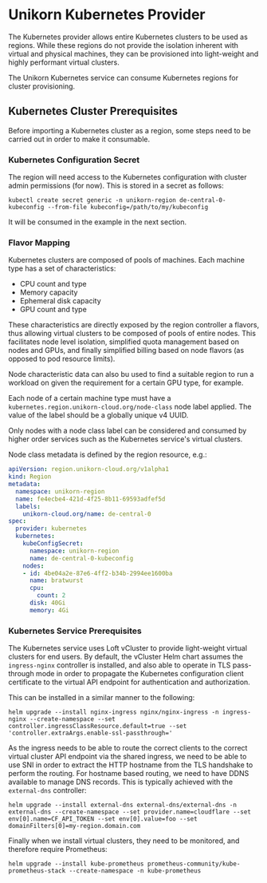 # Unikorn Kubernetes Provider

The Kubernetes provider allows entire Kubernetes clusters to be used as regions.
While these regions do not provide the isolation inherent with virtual and physical machines, they can be provisioned into light-weight and highly performant virtual clusters.

The Unikorn Kubernetes service can consume Kubernetes regions for cluster provisioning.

## Kubernetes Cluster Prerequisites

Before importing a Kubernetes cluster as a region, some steps need to be carried out in order to make it consumable.

### Kubernetes Configuration Secret

The region will need access to the Kubernetes configuration with cluster admin permissions (for now).
This is stored in a secret as follows:

```shell
kubectl create secret generic -n unikorn-region de-central-0-kubeconfig --from-file kubeconfig=/path/to/my/kubeconfig
```

It will be consumed in the example in the next section.

### Flavor Mapping

Kubernetes clusters are composed of pools of machines.
Each machine type has a set of characteristics:

* CPU count and type
* Memory capacity
* Ephemeral disk capacity
* GPU count and type

These characteristics are directly exposed by the region controller a flavors, thus allowing virtual clusters to be composed of pools of entire nodes.
This facilitates node level isolation, simplified quota management based on nodes and GPUs, and finally simplified billing based on node flavors (as opposed to pod resource limits).

Node characteristic data can also bu used to find a suitable region to run a workload on given the requirement for a certain GPU type, for example.

Each node of a certain machine type must have a `kubernetes.region.unikorn-cloud.org/node-class` node label applied.
The value of the label should be a globally unique v4 UUID.

Only nodes with a node class label can be considered and consumed by higher order services such as the Kubernetes service's virtual clusters.

Node class metadata is defined by the region resource, e.g.:

```yaml
apiVersion: region.unikorn-cloud.org/v1alpha1
kind: Region
metadata:
  namespace: unikorn-region
  name: fe4ecbe4-421d-4f25-8b11-69593adfef5d
  labels:
    unikorn-cloud.org/name: de-central-0
spec:
  provider: kubernetes
  kubernetes:
    kubeConfigSecret:
      namespace: unikorn-region
      name: de-central-0-kubeconfig
    nodes:
    - id: 4be04a2e-87e6-4ff2-b34b-2994ee1600ba
      name: bratwurst
      cpu:
        count: 2
      disk: 40Gi
      memory: 4Gi
```

### Kubernetes Service Prerequisites

The Kubernetes service uses Loft vCluster to provide light-weight virtual clusters for end users.
By default, the vCluster Helm chart assumes the `ingress-nginx` controller is installed, and also able to operate in TLS pass-through mode in order to propagate the Kubernetes configuration client certificate to the virtual API endpoint for authentication and authorization.

This can be installed in a similar manner to the following:

```shell
helm upgrade --install nginx-ingress nginx/nginx-ingress -n ingress-nginx --create-namespace --set controller.ingressClassResource.default=true --set 'controller.extraArgs.enable-ssl-passthrough='
```

As the ingress needs to be able to route the correct clients to the correct virtual cluster API endpoint via the shared ingress, we need to be able to use SNI in order to extract the HTTP hostname from the TLS handshake to perform the routing.
For hostname based routing, we need to have DDNS available to manage DNS records.
This is typically achieved with the `external-dns` controller:

```shell
helm upgrade --install external-dns external-dns/external-dns -n external-dns --create-namespace --set provider.name=cloudflare --set env[0].name=CF_API_TOKEN --set env[0].value=foo --set domainFilters[0]=my-region.domain.com
```

Finally when we install virtual clusters, they need to be monitored, and therefore require Prometheus:

```shell
helm upgrade --install kube-prometheus prometheus-community/kube-prometheus-stack --create-namespace -n kube-prometheus
```
